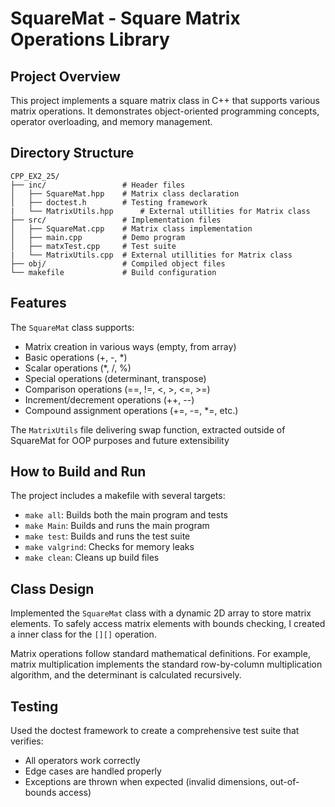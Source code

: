 # SquareMat - Square Matrix Operations Library

## Project Overview

This project implements a square matrix class in C++ that supports various matrix operations. It demonstrates object-oriented programming concepts, operator overloading, and memory management.

## Directory Structure

```
CPP_EX2_25/
├── inc/                 # Header files
│   ├── SquareMat.hpp    # Matrix class declaration
│   ├── doctest.h        # Testing framework
|	└── MatrixUtils.hpp		 # External utillities for Matrix class
├── src/                 # Implementation files
│   ├── SquareMat.cpp    # Matrix class implementation
│   ├── main.cpp         # Demo program
│   ├── matxTest.cpp     # Test suite
|	└── MatrixUtils.cpp	 # External utillities for Matrix class
├── obj/                 # Compiled object files
└── makefile             # Build configuration
```

## Features

The `SquareMat` class supports:

- Matrix creation in various ways (empty, from array)
- Basic operations (+, -, *)
- Scalar operations (*, /, %)
- Special operations (determinant, transpose)
- Comparison operations (==, !=, <, >, <=, >=)
- Increment/decrement operations (++, --)
- Compound assignment operations (+=, -=, *=, etc.)

The `MatrixUtils` file delivering swap function, extracted outside of SquareMat for OOP purposes and future extensibility 
## How to Build and Run

The project includes a makefile with several targets:

- `make all`: Builds both the main program and tests
- `make Main`: Builds and runs the main program
- `make test`: Builds and runs the test suite
- `make valgrind`: Checks for memory leaks
- `make clean`: Cleans up build files

## Class Design

Implemented the `SquareMat` class with a dynamic 2D array to store matrix elements. To safely access matrix elements with bounds checking, I created a inner class for the `[][]` operation.

Matrix operations follow standard mathematical definitions. For example, matrix multiplication implements the standard row-by-column multiplication algorithm, and the determinant is calculated recursively.

## Testing

Used the doctest framework to create a comprehensive test suite that verifies:

- All operators work correctly
- Edge cases are handled properly
- Exceptions are thrown when expected (invalid dimensions, out-of-bounds access)
